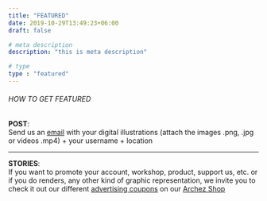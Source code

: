 ```yaml
---
title: "FEATURED"
date: 2019-10-29T13:49:23+06:00
draft: false

# meta description
description: "this is meta description"

# type
type : "featured"
---
```


###### HOW TO GET FEATURED
**POST**:  
Send us an [email](mailto:featured@archezinternational.com?subject=featured%20request) with your digital illustrations (attach the images .png, .jpg or videos .mp4) + your username + location

----
**STORIES**:  
If you want to promote your account, workshop, product, support us, etc. or if you do renders, any other kind of graphic representation, we invite you to check it out our different [advertising coupons](/categories/coupon/) on our [Archez Shop](/shop)

